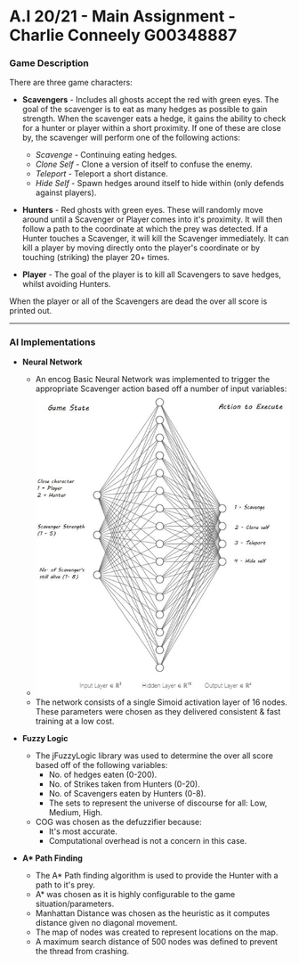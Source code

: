 # A.I 20/21 - Main Assignment - Charlie Conneely G00348887

### Game Description 
There are three game characters:
* **Scavengers** - Includes all ghosts accept the red with green eyes. The goal of the scavenger is to eat as many hedges as possible to gain strength. When the scavenger eats a hedge, it gains the ability to check for a hunter or player within a short proximity. If one of these are close by, the scavenger will perform one of the following actions:
  * *Scavenge* - Continuing eating hedges.
  * *Clone Self* - Clone a version of itself to confuse the enemy.
  * *Teleport* - Teleport a short distance.
  * *Hide Self* - Spawn hedges around itself to hide within (only defends against players).

* **Hunters** - Red ghosts with green eyes. These will randomly move around until a Scavenger or Player comes into it's proximity. It will then follow a path to the coordinate at which the prey was detected. If a Hunter touches a Scavenger, it will kill the Scavenger immediately. It can kill a player by moving directly onto the player's coordinate or by touching (striking) the player 20+ times. 

* **Player** - The goal of the player is to kill all Scavengers to save hedges, whilst avoiding Hunters.

When the player or all of the Scavengers are dead the over all score is printed out.  

***

### AI Implementations
* **Neural Network**
  * An encog Basic Neural Network was implemented to trigger the appropriate Scavenger action based off a number of input variables:
  * ![NN Diargam](./imgs/nn_diagram.JPG)
  * The network consists of a single Simoid activation layer of 16 nodes. These parameters were chosen as they delivered consistent & fast training at a low cost.

* **Fuzzy Logic**
  * The jFuzzyLogic library was used to determine the over all score based off of the following variables:
    * No. of hedges eaten (0-200).
    * No. of Strikes taken from Hunters (0-20).
    * No. of Scavengers eaten by Hunters (0-8).
    * The sets to represent the universe of discourse for all: Low, Medium, High.
  * COG was chosen as the defuzzifier because:
    * It's most accurate.
    * Computational overhead is not a concern in this case.

* **A\* Path Finding** 
  * The A\* Path finding algorithm is used to provide the Hunter with a path to it's prey. 
  * A\* was chosen as it is highly configurable to the game situation/parameters.
  * Manhattan Distance was chosen as the heuristic as it computes distance given no diagonal movement. 
  * The map of nodes was created to represent locations on the map.
  * A maximum search distance of 500 nodes was defined to prevent the thread from crashing.

